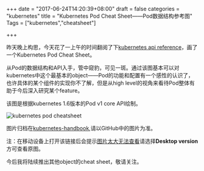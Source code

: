 +++
date = "2017-06-24T14:20:39+08:00"
draft = false
categories = "kubernetes"
title = "Kubernetes Pod Cheat Sheet——Pod数据结构参考图"
Tags = ["kubernetes","cheatsheet"]

+++

昨天晚上构思，今天花了一上午的时间翻阅了下[kubernetes api reference](https://kubernetes.io/docs/api-reference/v1.6)，画了一个Kubernetes Pod Cheat Sheet。

从Pod的数据结构和API入手，管中窥豹，可见一斑。通过该图基本可以对kubernetes中这个最基本的object——Pod的功能和配置有一个感性的认识了，也许具体的某个组件的实现你不了解，但是从high level的视角来看待Pod整体有助于今后深入研究某个feature。

该图是根据kubernetes 1.6版本的Pod v1 core API绘制。

![kubernetes pod cheatsheet](https://res.cloudinary.com/jimmysong/image/upload/images/kubernetes-pod-cheatsheet-v1-20170624-01.png)

图片归档在[kubernetes-handbook](https://github.com/rootsongjc/kubernetes-handbook/blob/master/images/kubernetes-pod-cheatsheet.png),请以GitHub中的图片为准。

注：在移动设备上打开该链接后会提示<u>图片太大无法查看</u>请选择**Desktop version**方可查看原图。

今后我将陆续推出其他object的cheat sheet，敬请关注。
